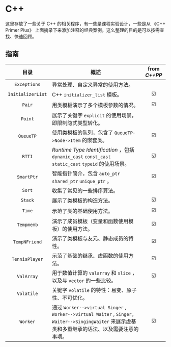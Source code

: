 # C++

这里存放了一些关于 C++ 的相关程序，有一些是课程实验设计，一些是从 《C++ Primer Plus》 上面摘录下来添加注释的经典案例。这么整理的目的是可以按需查找、快速回顾。

## 指南

|       目录        | 概述                                                         |      from *C++PP*       |
| :---------------: | ------------------------------------------------------------ | :---------------------: |
|   `Exceptions`    | 异常处理、自定义异常的使用方法。                             |                         |
| `InitializerList` | C++ `initializer_list` 模板。                                | :ballot_box_with_check: |
|      `Pair`       | 用类模板演示了多个模板参数的情况。                           | :ballot_box_with_check: |
|      `Point`      | 展示了关键字 `explicit` 的使用场景，即限制隐式类型转化。     |                         |
|     `QueueTP`     | 使用类模板的队列，包含了 `QueueTP->Node->Item` 的嵌套类。    | :ballot_box_with_check: |
|      `RTTI`       | *Runtime Type Identification* ，包括 `dynamic_cast` `const_cast` `static_cast` `typeid` 的使用场景。 | :ballot_box_with_check: |
|    `SmartPtr`     | 智能指针简介，包含 `auto_ptr` `shared_ptr` `unique_ptr` 。   | :ballot_box_with_check: |
|      `Sort`       | 收集了常见的一些排序算法。                                   |                         |
|      `Stack`      | 展示了类模板的构造方法。                                     | :ballot_box_with_check: |
|      `Time`       | 示范了类的基础使用方法。                                     | :ballot_box_with_check: |
|    `Tempmemb`     | 演示了成员模板（变量和函数使用模板）的使用方法。             | :ballot_box_with_check: |
|   `TempNFriend`   | 演示了类模板与友元、静态成员的特性。                         | :ballot_box_with_check: |
|  `TennisPlayer`   | 示范了基础的继承、虚函数的使用方法。                         | :ballot_box_with_check: |
|    `ValArray`     | 用于数值计算的 `valarray` 和 `slice` ，以及与 `vector` 的一些比较。 | :ballot_box_with_check: |
|    `Volatile`     | 关键字 `volatile` 的特性：易变、原子性、不可优化。           |                         |
|     `Worker`      | 通过 `Worker-->virtual Singer` , `Worker-->virtual Waiter` , `Singer, Waiter-->SingingWaiter` 来展示虚基类和多重继承的语法、以及需要注意的事项。 | :ballot_box_with_check: |


